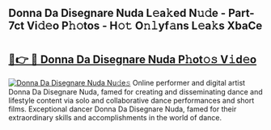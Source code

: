 ## Donna Da Disegnare Nuda L𝚎a𝚔ed N𝚞𝚍e - Part-7ct Vi𝚍𝚎o P𝚑𝚘tos - H𝚘𝚝 O𝚗𝚕yf𝚊ns L𝚎a𝚔s XbaCe

# <h2><a href="http://kf7czp3.oniu.top/?m=Donna+Da+Disegnare+Nuda">🔗👉 🔴 Donna Da Disegnare Nuda P𝚑ot𝚘𝚜 V𝚒d𝚎o</a></h2>

[![Donna Da Disegnare Nuda Nu𝚍e𝚜](https://i.imgur.com/0qMVB7G.gif)](http://kf7czp3.oniu.top/?m=Donna+Da+Disegnare+Nuda)
Online performer and digital artist Donna Da Disegnare Nuda, famed for creating and disseminating dance and lifestyle content via solo and collaborative dance performances and short films. Exceptional dancer Donna Da Disegnare Nuda, famed for their extraordinary skills and accomplishments in the world of dance.  
